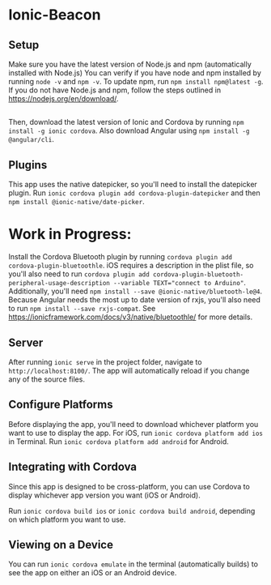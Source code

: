 # Ionic-Beacon

## Setup
Make sure you have the latest version of Node.js and npm (automatically installed with Node.js)
You can verify if you have node and npm installed by running 
`node -v` and `npm -v`. 
To update npm, run 
`npm install npm@latest -g`. 
If you do not have Node.js and npm, follow the steps outlined in https://nodejs.org/en/download/.

## 
Then, download the latest version of Ionic and Cordova by running `npm install -g ionic cordova`. 
Also download Angular using `npm install -g @angular/cli`.

## Plugins
This app uses the native datepicker, so you'll need to install the datepicker plugin. Run `ionic cordova plugin add cordova-plugin-datepicker` and then `npm install @ionic-native/date-picker`.

# Work in Progress:
Install the Cordova Bluetooth plugin by running `cordova plugin add cordova-plugin-bluetoothle`.  iOS requires a description in the plist file, so you'll also need to run `cordova plugin add cordova-plugin-bluetooth-peripheral-usage-description --variable TEXT="connect to Arduino"`. Additionally, you'll need `npm install --save @ionic-native/bluetooth-le@4`. Because Angular needs the most up to date version of rxjs, you'll also need to run `npm install --save rxjs-compat`. See https://ionicframework.com/docs/v3/native/bluetoothle/ for more details.

## Server
After running `ionic serve` in the project folder, navigate to `http://localhost:8100/`. The app will automatically reload if you change any of the source files.

## Configure Platforms
Before displaying the app, you'll need to download whichever platform you want to use to display the app. For iOS, run 
`ionic cordova platform add ios` in Terminal. Run `ionic cordova platform add android` for Android.

## Integrating with Cordova
Since this app is designed to be cross-platform, you can use Cordova to display whichever app version you want (iOS or Android). 

Run `ionic cordova build ios` or `ionic cordova build android`, depending on which platform you want to use.

## Viewing on a Device
You can run `ionic cordova emulate` in the terminal (automatically builds) to see the app on either an iOS or an Android device. 

